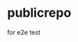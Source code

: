 # publicrepo
for e2e test





























































































































































































































































































































































































































































































































































































































































































































































































































































































































































































































































































































































































































































































































































































































































































































































































































































































































































































































































































































































































































































































































































































































































































































































































































































































































































































































































































































































































































































































































































































































































































































